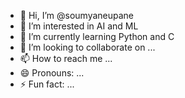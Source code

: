 - 👋 Hi, I’m @soumyaneupane
- 👀 I’m interested in AI and ML
- 🌱 I’m currently learning Python and C
- 💞️ I’m looking to collaborate on ...
- 📫 How to reach me ...
- 😄 Pronouns: ...
- ⚡ Fun fact: ...

<!---
soumyaneupane/soumyaneupane is a ✨ special ✨ repository because its `README.md` (this file) appears on your GitHub profile.
You can click the Preview link to take a look at your changes.
--->
